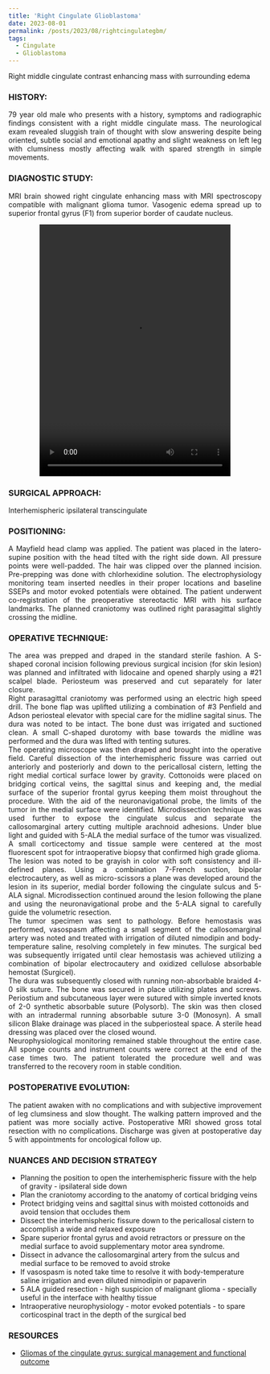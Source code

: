 ```yaml
---
title: 'Right Cingulate Glioblastoma'
date: 2023-08-01
permalink: /posts/2023/08/rightcingulategbm/
tags:
  - Cingulate
  - Glioblastoma
---
```

Right middle cingulate contrast enhancing mass with surrounding edema

### HISTORY: 
<div style="text-align: justify"> 79 year old male who presents with a history, symptoms and radiographic findings consistent with a right middle cingulate mass. The neurological exam revealed sluggish train of thought with slow answering despite being oriented, subtle social and emotional apathy and slight weakness on left leg with clumsiness mostly affecting walk with spared strength in simple movements. </div> 

### DIAGNOSTIC STUDY: 
<div style="text-align: justify"> MRI brain showed right cingulate enhancing mass with MRI spectroscopy compatible with malignant glioma tumor. Vasogenic edema spread up to superior frontal gyrus (F1) from superior border of caudate nucleus. </div> 

<style>
  video {
    display: block;
    margin: 0 auto;
  }
</style>
<video src="https://lsainzvillalba.github.io/images/righcingulategbm.mov" width="380" height="500" controls autoplay></video>

### SURGICAL APPROACH:
Interhemispheric ipsilateral transcingulate

### POSITIONING: 
<div style="text-align: justify"> A Mayfield head clamp was applied. The patient was placed in the latero-supine position with the head tilted with the right side down. All pressure points were well-padded. The hair was clipped over the planned incision. Pre-prepping was done with chlorhexidine solution. The electrophysiology monitoring team inserted needles in their proper locations and baseline SSEPs and motor evoked potentials were obtained. The patient underwent co-registration of the preoperative stereotactic MRI with his surface landmarks. The planned craniotomy was outlined right parasagittal slightly crossing the midline. </div> 

### OPERATIVE TECHNIQUE:
<div style="text-align: justify"> The area was prepped and draped in the standard sterile fashion. A S-shaped coronal incision following previous surgical incision (for skin lesion) was planned and infiltrated with lidocaine and opened sharply using a #21 scalpel blade. Periosteum was preserved and cut separately for later closure.</div> 

<div style="text-align: justify"> Right parasagittal craniotomy was performed using an electric high speed drill. The bone flap was uplifted utilizing a combination of #3 Penfield and Adson periosteal elevator with special care for the midline sagital sinus. The dura was noted to be intact. The bone dust was irrigated and suctioned clean. A small C-shaped durotomy with base towards the midline was performed and the dura was lifted with tenting sutures. </div> 

<div style="text-align: justify"> The operating microscope was then draped and brought into the operative field. Careful dissection of the interhemispheric fissure was carried out anteriorly and posteriorly and down to the pericallosal cistern, letting the right medial cortical surface lower by gravity. Cottonoids were placed on bridging cortical veins, the sagittal sinus and keeping and, the medial surface of the superior frontal gyrus keeping them moist throughout the procedure. With the aid of the neuronavigational probe, the limits of the tumor in the medial surface were identified. Microdissection technique was used further to expose the cingulate sulcus and separate the callosomarginal artery cutting multiple arachnoid adhesions.  Under blue light and guided with 5-ALA the medial surface of the tumor was visualized. A small corticectomy and tissue sample were centered at the most fluorescent spot for intraoperative biopsy that confirmed high grade glioma. </div> 

<div style="text-align: justify"> The lesion was noted to be grayish in color with soft consistency and ill-defined planes. Using a combination 7-French suction, bipolar electrocautery, as well as micro-scissors a plane was developed around the lesion in its superior, medial border following the cingulate sulcus and 5-ALA signal. Microdissection continued around the lesion following the plane and using the neuronavigational probe and the 5-ALA signal to carefully guide the volumetric resection. </div> 

<div style="text-align: justify"> The tumor specimen was sent to pathology. Before hemostasis was performed, vasospasm affecting a small segment of the callosomarginal artery was noted and treated with irrigation of diluted nimodipin and body-temperature saline, resolving completely in few minutes. The surgical bed was subsequently irrigated until clear hemostasis was achieved utilizing a combination of bipolar electrocautery and oxidized cellulose absorbable hemostat (Surgicel). </div> 

<div style="text-align: justify"> The dura was subsequently closed with running non-absorbable braided 4-0 silk suture. The bone was secured in place utilizing plates and screws. Periostium and subcutaneous layer were sutured with simple inverted knots of 2-0 synthetic absorbable suture (Polysorb). The skin was then closed with an intradermal running absorbable suture 3-0 (Monosyn). A small silicon Blake drainage was placed in the subperiosteal space. A sterile head dressing was placed over the closed wound.</div> 

<div style="text-align: justify"> Neurophysiological monitoring remained stable throughout the entire case. All sponge counts and instrument counts were correct at the end of the case times two. The patient tolerated the procedure well and was transferred to the recovery room in stable condition.</div> 

### POSTOPERATIVE EVOLUTION: 
<div style="text-align: justify"> The patient awaken with no complications and with subjective improvement of leg clumsiness and slow thought. The walking pattern improved and the patient was more socially active. Postoperative MRI showed gross total resection with no complications. Discharge was given at postoperative day 5 with appointments for oncological follow up. </div> 

### NUANCES AND DECISION STRATEGY
- Planning the position to open the interhemispheric fissure with the help of gravity - ipsilateral side down
- Plan the craniotomy according to the anatomy of cortical bridging veins
- Protect bridging veins and sagittal sinus with moisted cottonoids and avoid tension that occludes them
- Dissect the interhemispheric fissure down to the pericallosal cistern to accomplish a wide and relaxed exposure
- Spare superior frontal gyrus and avoid retractors or pressure on the medial surface to avoid supplementary motor area syndrome.
- Dissect in advance the callosomarginal artery from the sulcus and medial surface to be removed to avoid stroke
- If vasospasm is noted take time to resolve it with body-temperature saline irrigation and even diluted nimodipin or papaverin
- 5 ALA guided resection - high suspicion of malignant glioma - specially useful in the interface with healthy tissue
- Intraoperative neurophysiology - motor evoked potentials - to spare corticospinal tract in the depth of the surgical bed

### RESOURCES
- [Gliomas of the cingulate gyrus: surgical management and functional outcome](https://pubmed.ncbi.nlm.nih.gov/19645564/)




